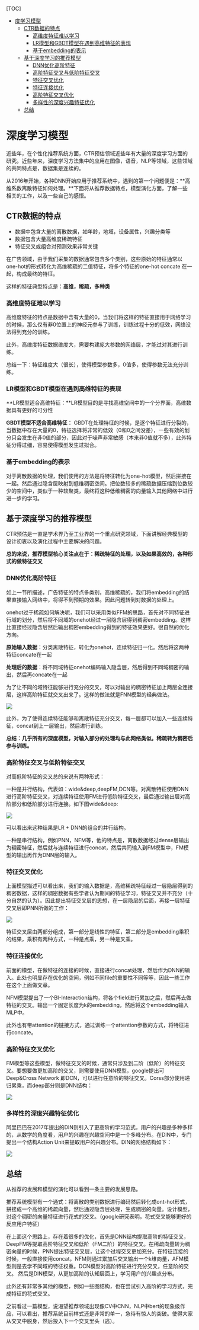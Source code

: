 [TOC]

- [度学习模型](#-----)
  * [CTR数据的特点](#ctr-----)
    + [高维度特征难以学习](#---------)
    + [LR模型和GBDT模型在遇到高维特征的表现](#lr---gbdt------------)
    + [基于embedding的表示](#--embedding---)
  * [基于深度学习的推荐模型](#-----------)
    + [DNN优化高阶特征](#dnn------)
    + [高阶特征交叉与低阶特征交叉](#-------------)
    + [特征交叉优化](#------)
    + [特征连接优化](#------)
    + [高阶特征交叉优化](#--------)
    + [多样性的深度兴趣特征优化](#------------)
  * [总结](#--)

# 深度学习模型

近些年，在个性化推荐系统方面，CTR预估领域近些年有大量的深度学习方面的研究。近些年来，深度学习方法集中的应用在图像，语音，NLP等领域，这些领域的共同特点是，数据集是连续的。

从2016年开始，各种DNN开始应用于推荐系统中，遇到的第一个问题便是：**高维系数离散特征如何处理。**下面将从推荐数据特点，模型演化方面，了解一些相关的工作，以及一些自己的感悟。

## CTR数据的特点

- 数据中包含大量的离散数据，如年龄，地域，设备属性，兴趣分类等
- 数据包含大量高维度稀疏特征
- 特征交叉或组合对预测效果非常关键

在广告领域，由于我们采集的数据通常包含多个类别，这些原始的特征通常以one-hot的形式转化为高维稀疏的二值特征，将多个特征的one-hot concate 在一起，构成最终的特征。

这样的特征典型特点是：**高维，稀疏，多种类**

### 高维度特征难以学习

高维度特征的特点是数据中含有大量的0，当我们将这样的特征直接用于网络学习的时候，那么仅有非0位置上的神经元参与了训练，训练过程十分的低效，网络没法得到充分的训练。

此外，高维度特征数据维度大，需要构建庞大参数的网络层，才能过对其进行训练。

总结一下：特征维度大（很长），使得模型参数多，0值多，使得参数无法充分训练。

### LR模型和GBDT模型在遇到高维特征的表现

**LR模型适合高维特征：**LR模型目的是寻找高维空间中的一个分界面，高维数据具有更好的可分性

**GBDT模型不适合高维特征：** GBDT在处理特征的时候，是逐个特征进行分裂的，当数据中存在大量的0，特征选择将非常的低效（0和0之间没差），一些有效的划分只会发生在非0值的部分，因此对于噪声非常敏感（本来非0值就不多），此外特征分得过细，容易使得模型发生过拟合。

### 基于embedding的表示

对于离散数据的处理，我们使用的方法是将特征转化为one-hot模型，然后拼接在一起。然后通过隐含层映射到低维稠密空间。把位数较多的稀疏数据压缩到位数较少的空间中，类似于一种软聚类，最终将这种低维稠密的向量输入其他网络中进行进一步的学习。



## 基于深度学习的推荐模型

CTR预估是一直是学术界乃至工业界的一个重点研究领域，下面讲解经典模型的设计初衷以及演化过程中主要解决的问题。

**总的来说，推荐模型核心关注点在于：稀疏特征的处理，以及如果高效的，各种形式的做特征交叉**

### DNN优化高阶特征

如上一节所描述，广告特征的特点多类别，高维稀疏的，我们将embedding的结果直接输入网络中，将得不到预期的效果。因此问题转到对数据的处理上。

onehot过于稀疏如何解决呢，我们可以采用类似FFM的思路，首先对不同特征进行域的划分，然后将不同域的onehot经过一层隐含层得到稠密embedding。这样比直接经过隐含层然后输出稠密embedding得到的特征效果更好。很自然的优化方向。

**原始输入数据**：分类离散特征，转化为onehot，连续特征归一化。然后将这两种特征concate在一起

**处理后的数据**：将不同域特征onehot编码输入隐含层，然后得到不同域稠密的输出，然后再concate在一起

为了让不同的域特征能够进行充分的交叉，可以对输出的稠密特征加上两层全连接层，这样高阶特征就交叉出来了。这样的做法就是FNN模型的经典做法。

<img src = "../images/fnn_1.png">

此外，为了使得连续特征能够和离散特征充分交叉，每一层都可以加入一些连续特征，concat到上一层输出，然后进行训练。 

**总结：几乎所有的深度模型，对输入部分的处理均与此网络类似。稀疏转为稠密后参与训练。**



### 高阶特征交叉与低阶特征交叉

对高低阶特征的交叉总的来说有两种形式：

一种是并行结构，代表如：wide&deep,deepFM,DCN等。对离散特征使用DNN进行高阶特征交叉，对连续特征使用FM进行低阶特征交叉，最后通过输出层对高阶部分和低阶部分进行连接。如下图wide&deep:

<img src = '../images/wide_deep_1.png'>

可以看出来这种结果是LR + DNN的组合的并行结构。

一种是串行结构，例如PNN，NFM等，他的特点是，离散数据经过dense层输出为稠密特征，然后就与连续特征进行concat，然后共同输入到FM模型中，FM模型的输出再作为DNN层的输入。

### 特征交叉优化

上面模型描述可以看出来，我们的输入数据是，高维稀疏特征经过一层隐层得到的稠密数据，这样的稠密数据有些学者认为期间的特征学习，特征交叉并不充分（十分自然的认为）。因此提出特征交叉层的思想，在一层隐层的后面，再接一层特征交叉层即PNN所做的工作：

<img src = "../images/pnn_1.png">

特征交叉层由两部分组成，第一部分是线性的特征，第二部分是embedding乘积的结果，乘积有两种方式，一种是点乘，另一种是叉乘。

### 特征连接优化

前面的模型，在做特征的连接的时候，直接进行concat处理，然后作为DNN的输入。此处也明显存在优化的空间，例如不同file的重要性不同等等，因此一些工作在这个上面做文章。

NFM模型提出了一个BI-Interaction结构，将各个field进行累加之后，然后再去做特征的交叉。输出一个固定长度为k的embedding，然后将这个embedding输入MLP中。

此外也有带attention的链接方式，通过训练一个attention参数的方式，将特征进行concate。

### 高阶特征交叉优化

FM模型等这些模型，做特征交叉的时候，通常只涉及到二阶（低阶）的特征交叉。要想要做更加高阶的交叉，则需要使用DNN模型，google提出可Deep&Cross Network 即DCN，可以进行任意阶的特征交叉。Corss部分使用递归累乘，而deep部分则是DNN结构：

<img src = "../images/DCN_1.png">

### 多样性的深度兴趣特征优化

阿里巴巴在2017年提出的DIN则引入了更高阶的学习范式，用户的兴趣是多种多样的，从数学的角度看，用户的兴趣在兴趣空间中是一个多峰分布。在DIN中，专门提出一个结构Action Unit来提取用户的兴趣分布。DIN的网络结构如下：

<img src = "../images/din_1.png">



## 总结

从推荐的发展和模型的演化可以看到一条主要的发展思路。

推荐系统模型有一个通式：将离散的类别数据进行编码然后转化成ont-hot形式，拼接成一个高维的稀疏向量，然后通过隐含层处理，生成稠密的向量。设计模型，对这个稠密的向量特征进行花式的交叉。（google研究表明，花式交叉能够更好的反应用户特征）

在上面这个思路上，存在着很多的优化，首先是DNN结构提取高阶的特征交叉，DeepFM等提取高阶特征交叉和低阶（FM二阶）的特征交叉。在稀疏向量转为稠密向量的时候，PNN提出特征交叉层，让这个过程交叉更加充分。在特征连接的时候，一般直接使用concat，NFM则通过累加后交叉输出一个k维向量，AFM模型则是去学不同域的特征权重。DCN模型对高阶特征进行充分交叉，任意阶的交叉。 然后是DIN模型，从更加高阶的认知层面上，学习用户的兴趣点分布。

此外还有非常多其他的模型，例如一些图结构，也在尝试引入高阶的学习方式，完成特征的花式交叉。



之前看过一篇模型，说渴望推荐领域出现像CV中CNN，NLP中bert的现象级作品，可以看出，推荐系统目前样式还是非常的单一，急待有惊人的突破。使得大家从交叉中脱身，然后投入下一个交叉里头（逃）。













